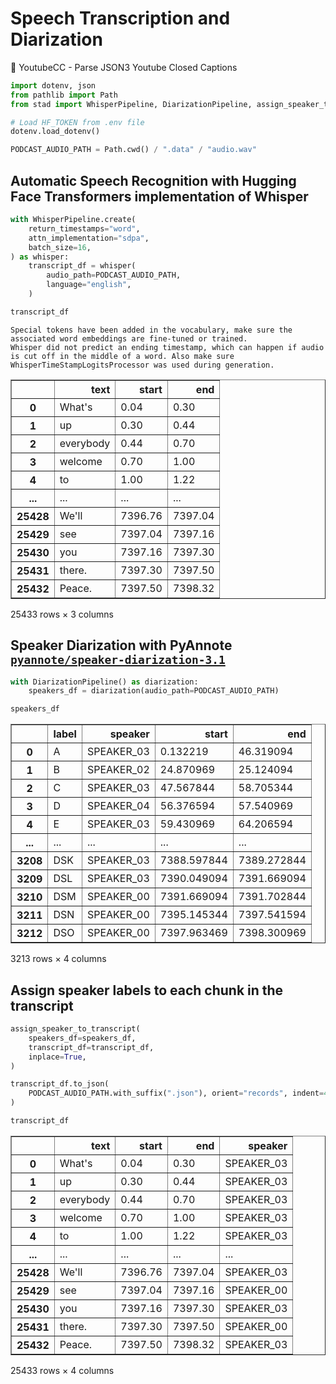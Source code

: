 # Speech Transcription and Diarization

💬 YoutubeCC - Parse JSON3 Youtube Closed Captions


```python
import dotenv, json
from pathlib import Path
from stad import WhisperPipeline, DiarizationPipeline, assign_speaker_to_transcript

# Load HF_TOKEN from .env file
dotenv.load_dotenv()

PODCAST_AUDIO_PATH = Path.cwd() / ".data" / "audio.wav"
```

## Automatic Speech Recognition with Hugging Face Transformers implementation of Whisper


```python
with WhisperPipeline.create(
    return_timestamps="word",
    attn_implementation="sdpa",
    batch_size=16,
) as whisper:
    transcript_df = whisper(
        audio_path=PODCAST_AUDIO_PATH,
        language="english",
    )

transcript_df
```

    Special tokens have been added in the vocabulary, make sure the associated word embeddings are fine-tuned or trained.
    Whisper did not predict an ending timestamp, which can happen if audio is cut off in the middle of a word. Also make sure WhisperTimeStampLogitsProcessor was used during generation.





<div>
<style scoped>
    .dataframe tbody tr th:only-of-type {
        vertical-align: middle;
    }

    .dataframe tbody tr th {
        vertical-align: top;
    }

    .dataframe thead th {
        text-align: right;
    }
</style>
<table border="1" class="dataframe">
  <thead>
    <tr style="text-align: right;">
      <th></th>
      <th>text</th>
      <th>start</th>
      <th>end</th>
    </tr>
  </thead>
  <tbody>
    <tr>
      <th>0</th>
      <td>What's</td>
      <td>0.04</td>
      <td>0.30</td>
    </tr>
    <tr>
      <th>1</th>
      <td>up</td>
      <td>0.30</td>
      <td>0.44</td>
    </tr>
    <tr>
      <th>2</th>
      <td>everybody</td>
      <td>0.44</td>
      <td>0.70</td>
    </tr>
    <tr>
      <th>3</th>
      <td>welcome</td>
      <td>0.70</td>
      <td>1.00</td>
    </tr>
    <tr>
      <th>4</th>
      <td>to</td>
      <td>1.00</td>
      <td>1.22</td>
    </tr>
    <tr>
      <th>...</th>
      <td>...</td>
      <td>...</td>
      <td>...</td>
    </tr>
    <tr>
      <th>25428</th>
      <td>We'll</td>
      <td>7396.76</td>
      <td>7397.04</td>
    </tr>
    <tr>
      <th>25429</th>
      <td>see</td>
      <td>7397.04</td>
      <td>7397.16</td>
    </tr>
    <tr>
      <th>25430</th>
      <td>you</td>
      <td>7397.16</td>
      <td>7397.30</td>
    </tr>
    <tr>
      <th>25431</th>
      <td>there.</td>
      <td>7397.30</td>
      <td>7397.50</td>
    </tr>
    <tr>
      <th>25432</th>
      <td>Peace.</td>
      <td>7397.50</td>
      <td>7398.32</td>
    </tr>
  </tbody>
</table>
<p>25433 rows × 3 columns</p>
</div>



## Speaker Diarization with PyAnnote [`pyannote/speaker-diarization-3.1`](https://huggingface.co/pyannote/speaker-diarization-3.1)


```python
with DiarizationPipeline() as diarization:
    speakers_df = diarization(audio_path=PODCAST_AUDIO_PATH)

speakers_df
```




<div>
<style scoped>
    .dataframe tbody tr th:only-of-type {
        vertical-align: middle;
    }

    .dataframe tbody tr th {
        vertical-align: top;
    }

    .dataframe thead th {
        text-align: right;
    }
</style>
<table border="1" class="dataframe">
  <thead>
    <tr style="text-align: right;">
      <th></th>
      <th>label</th>
      <th>speaker</th>
      <th>start</th>
      <th>end</th>
    </tr>
  </thead>
  <tbody>
    <tr>
      <th>0</th>
      <td>A</td>
      <td>SPEAKER_03</td>
      <td>0.132219</td>
      <td>46.319094</td>
    </tr>
    <tr>
      <th>1</th>
      <td>B</td>
      <td>SPEAKER_02</td>
      <td>24.870969</td>
      <td>25.124094</td>
    </tr>
    <tr>
      <th>2</th>
      <td>C</td>
      <td>SPEAKER_03</td>
      <td>47.567844</td>
      <td>58.705344</td>
    </tr>
    <tr>
      <th>3</th>
      <td>D</td>
      <td>SPEAKER_04</td>
      <td>56.376594</td>
      <td>57.540969</td>
    </tr>
    <tr>
      <th>4</th>
      <td>E</td>
      <td>SPEAKER_03</td>
      <td>59.430969</td>
      <td>64.206594</td>
    </tr>
    <tr>
      <th>...</th>
      <td>...</td>
      <td>...</td>
      <td>...</td>
      <td>...</td>
    </tr>
    <tr>
      <th>3208</th>
      <td>DSK</td>
      <td>SPEAKER_03</td>
      <td>7388.597844</td>
      <td>7389.272844</td>
    </tr>
    <tr>
      <th>3209</th>
      <td>DSL</td>
      <td>SPEAKER_03</td>
      <td>7390.049094</td>
      <td>7391.669094</td>
    </tr>
    <tr>
      <th>3210</th>
      <td>DSM</td>
      <td>SPEAKER_00</td>
      <td>7391.669094</td>
      <td>7391.702844</td>
    </tr>
    <tr>
      <th>3211</th>
      <td>DSN</td>
      <td>SPEAKER_00</td>
      <td>7395.145344</td>
      <td>7397.541594</td>
    </tr>
    <tr>
      <th>3212</th>
      <td>DSO</td>
      <td>SPEAKER_00</td>
      <td>7397.963469</td>
      <td>7398.300969</td>
    </tr>
  </tbody>
</table>
<p>3213 rows × 4 columns</p>
</div>



## Assign speaker labels to each chunk in the transcript


```python
assign_speaker_to_transcript(
    speakers_df=speakers_df,
    transcript_df=transcript_df,
    inplace=True,
)

transcript_df.to_json(
    PODCAST_AUDIO_PATH.with_suffix(".json"), orient="records", indent=4
)

transcript_df
```




<div>
<style scoped>
    .dataframe tbody tr th:only-of-type {
        vertical-align: middle;
    }

    .dataframe tbody tr th {
        vertical-align: top;
    }

    .dataframe thead th {
        text-align: right;
    }
</style>
<table border="1" class="dataframe">
  <thead>
    <tr style="text-align: right;">
      <th></th>
      <th>text</th>
      <th>start</th>
      <th>end</th>
      <th>speaker</th>
    </tr>
  </thead>
  <tbody>
    <tr>
      <th>0</th>
      <td>What's</td>
      <td>0.04</td>
      <td>0.30</td>
      <td>SPEAKER_03</td>
    </tr>
    <tr>
      <th>1</th>
      <td>up</td>
      <td>0.30</td>
      <td>0.44</td>
      <td>SPEAKER_03</td>
    </tr>
    <tr>
      <th>2</th>
      <td>everybody</td>
      <td>0.44</td>
      <td>0.70</td>
      <td>SPEAKER_03</td>
    </tr>
    <tr>
      <th>3</th>
      <td>welcome</td>
      <td>0.70</td>
      <td>1.00</td>
      <td>SPEAKER_03</td>
    </tr>
    <tr>
      <th>4</th>
      <td>to</td>
      <td>1.00</td>
      <td>1.22</td>
      <td>SPEAKER_03</td>
    </tr>
    <tr>
      <th>...</th>
      <td>...</td>
      <td>...</td>
      <td>...</td>
      <td>...</td>
    </tr>
    <tr>
      <th>25428</th>
      <td>We'll</td>
      <td>7396.76</td>
      <td>7397.04</td>
      <td>SPEAKER_03</td>
    </tr>
    <tr>
      <th>25429</th>
      <td>see</td>
      <td>7397.04</td>
      <td>7397.16</td>
      <td>SPEAKER_00</td>
    </tr>
    <tr>
      <th>25430</th>
      <td>you</td>
      <td>7397.16</td>
      <td>7397.30</td>
      <td>SPEAKER_03</td>
    </tr>
    <tr>
      <th>25431</th>
      <td>there.</td>
      <td>7397.30</td>
      <td>7397.50</td>
      <td>SPEAKER_00</td>
    </tr>
    <tr>
      <th>25432</th>
      <td>Peace.</td>
      <td>7397.50</td>
      <td>7398.32</td>
      <td>SPEAKER_03</td>
    </tr>
  </tbody>
</table>
<p>25433 rows × 4 columns</p>
</div>




```python

```

